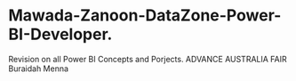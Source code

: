 # Mawada-Zanoon-DataZone-Power-BI-Developer.
Revision on all Power BI Concepts and Porjects.
ADVANCE AUSTRALIA FAIR
Buraidah
Menna

